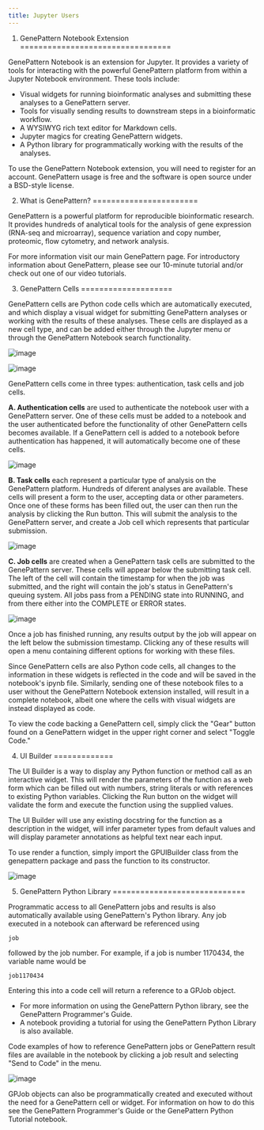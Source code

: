 ```yaml
---
title: Jupyter Users
---
```


1. GenePattern Notebook Extension
=================================

GenePattern Notebook is an extension for Jupyter. It provides a variety
of tools for interacting with the powerful GenePattern platform from
within a Jupyter Notebook environment. These tools include:

-   Visual widgets for running bioinformatic analyses and submitting
    these analyses to a GenePattern server.
-   Tools for visually sending results to downstream steps in a
    bioinformatic workflow.
-   A WYSIWYG rich text editor for Markdown cells.
-   Jupyter magics for creating GenePattern widgets.
-   A Python library for programmatically working with the results of
    the analyses.

To use the GenePattern Notebook extension, you will need to register for
an account. GenePattern usage is free and the software is open source
under a BSD-style license.

2. What is GenePattern?
=======================

GenePattern is a powerful platform for reproducible bioinformatic
research. It provides hundreds of analytical tools for the analysis of
gene expression (RNA-seq and microarray), sequence variation and copy
number, proteomic, flow cytometry, and network analysis.

For more information visit our main GenePattern page. For introductory
information about GenePattern, please see our 10-minute tutorial and/or
check out one of our video tutorials.

3. GenePattern Cells
====================

GenePattern cells are Python code cells which are automatically
executed, and which display a visual widget for submitting GenePattern
analyses or working with the results of these analyses. These cells are
displayed as a new cell type, and can be added either through the
Jupyter menu or through the GenePattern Notebook search functionality.

![image](https://genepattern-notebook.org/wp-content/uploads/2017/02/content_screen_shot_2015-10-22_at_11_50_01.png)

![image](https://genepattern-notebook.org/wp-content/uploads/2017/02/content_screen_shot_2015-08-24_at_10_30_39.png)

GenePattern cells come in three types: authentication, task cells and
job cells.

**A. Authentication cells** are used to authenticate the notebook user
with a GenePattern server. One of these cells must be added to a
notebook and the user authenticated before the functionality of other
GenePattern cells becomes available. If a GenePattern cell is added to a
notebook before authentication has happened, it will automatically
become one of these cells.

![image](https://genepattern-notebook.org/wp-content/uploads/2017/02/content_screen_shot_2015-08-24_at_10_27_12.png)

**B. Task cells** each represent a particular type of analysis on the
GenePattern platform. Hundreds of diferent analyses are available. These
cells will present a form to the user, accepting data or other
parameters. Once one of these forms has been filled out, the user can
then run the analysis by clicking the Run button. This will submit the
analysis to the GenePattern server, and create a Job cell which
represents that particular submission.

![image](https://genepattern-notebook.org/wp-content/uploads/2017/02/content_screen_shot_2015-08-24_at_10_32_11.png)

**C. Job cells** are created when a GenePattern task cells are submitted
to the GenePattern server. These cells will appear below the submitting
task cell. The left of the cell will contain the timestamp for when the
job was submitted, and the right will contain the job's status in
GenePattern's queuing system. All jobs pass from a PENDING state into
RUNNING, and from there either into the COMPLETE or ERROR states.

![image](https://genepattern-notebook.org/wp-content/uploads/2017/02/content_screen_shot_2015-08-24_at_10_33_20.png)

Once a job has finished running, any results output by the job will
appear on the left below the submission timestamp. Clicking any of these
results will open a menu containing different options for working with
these files.

Since GenePattern cells are also Python code cells, all changes to the
information in these widgets is reflected in the code and will be saved
in the notebook's ipynb file. Similarly, sending one of these notebook
files to a user without the GenePattern Notebook extension installed,
will result in a complete notebook, albeit one where the cells with
visual widgets are instead displayed as code.

To view the code backing a GenePattern cell, simply click the "Gear"
button found on a GenePattern widget in the upper right corner and
select "Toggle Code."

4. UI Builder
=============

The UI Builder is a way to display any Python function or method call as
an interactive widget. This will render the parameters of the function
as a web form which can be filled out with numbers, string literals or
with references to existing Python variables. Clicking the Run button on
the widget will validate the form and execute the function using the
supplied values.

The UI Builder will use any existing docstring for the function as a
description in the widget, will infer parameter types from default
values and will display parameter annotations as helpful text near each
input.

To use render a function, simply import the GPUIBuilder class from the
genepattern package and pass the function to its constructor.

![image](https://genepattern-notebook.org/wp-content/uploads/2017/02/call-widget.jpg)

5. GenePattern Python Library
=============================

Programmatic access to all GenePattern jobs and results is also
automatically available using GenePattern's Python library. Any job
executed in a notebook can afterward be referenced using

``` {.sourceCode .bash}
job 
```

followed by the job number. For example, if a job is number 1170434, the
variable name would be

``` {.sourceCode .bash}
job1170434 
```

Entering this into a code cell will return a reference to a GPJob
object.

-   For more information on using the GenePattern Python library, see
    the GenePattern Programmer's Guide.
-   A notebook providing a tutorial for using the GenePattern Python
    Library is also available.

Code examples of how to reference GenePattern jobs or GenePattern result
files are available in the notebook by clicking a job result and
selecting "Send to Code" in the menu.

![image](https://genepattern-notebook.org/wp-content/uploads/2017/02/content_screen-shot-2015-10-15-at-13_50.jpg)

GPJob objects can also be programmatically created and executed without
the need for a GenePattern cell or widget. For information on how to do
this see the GenePattern Programmer's Guide or the GenePattern Python
Tutorial notebook.
